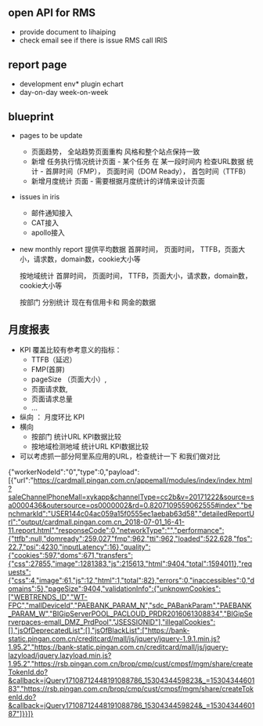 
## open API for RMS

*   provide document to lihaiping
*   check email see if there is issue RMS call IRIS

## report page

*   development env*   plugin echart
*   day-on-day week-on-week

## blueprint
* pages to be update
  + 页面趋势， 全站趋势页面重构 风格和整个站点保持一致
  + 新增 任务执行情况统计页面
        - 某个任务 在 某一段时间内 检查URL数据 统计
        - 首屏时间（FMP）， 页面时间（DOM Ready）， 首包时间（TTFB）
  + 新增月度统计 页面
        - 需要根据月度统计的详情来设计页面
  
* issues in iris
  + 邮件通知接入
  + CAT接入
  + apollo接入
* new monthly report
   提供平均数据
    首屏时间， 页面时间， TTFB，页面大小，请求数，domain数，cookie大小等
   
    按地域统计
    首屏时间， 页面时间， TTFB，页面大小，请求数，domain数，cookie大小等

    按部门 分别统计 现在有信用卡和 网金的数据
    
    
 
 ## 月度报表

* KPI 覆盖比较有参考意义的指标：
   + TTFB（延迟）
   + FMP(首屏)
   + pageSize （页面大小）, 
   + 页面请求数,
   + 页面请求总量
   + ...
* 纵向 ： 月度环比 KPI
* 横向 
    + 按部门 统计URL KPI数据比较
    + 按地域检测地域 统计URL KPI数据比较
 * 可以考虑抓一部分阿里系应用的URL，检查统计一下 和我们做对比
    
{"workerNodeId":"0","type":0,"payload":[{"url":"https://cardmall.pingan.com.cn/appemall/modules/index/index.html?saleChannelPhoneMall=xykapp&channelType=cc2b&v=20171222&source=sa0000436&outersource=os0000002&rd=0.8207109559062555#index","benchmarkId":"USER144c04ac059a15f0555ec1aebab63d58","detailedReportUrl":"output/cardmall.pingan.com.cn_2018-07-01_16-41-11.report.html","responseCode":0,"networkType":"","performance":{"ttfb":null,"domready":259.027,"fmp":962,"tti":962,"loaded":522.628,"fps":22.7,"psi":4230,"inputLatency":16},"quality":{"cookies":597,"doms":671,"transfers":{"css":27855,"image":1281383,"js":215613,"html":9404,"total":1594011},"requests":{"css":4,"image":61,"js":12,"html":1,"total":82},"errors":0,"inaccessibles":0,"domains":5},"pageSize":9404,"validationInfo":{"unknownCookies":["WEBTRENDS_ID","WT-FPC","mallDeviceId","PAEBANK_PARAM_N","sdc_PABankParam","PAEBANK_PARAM_W","BIGipServerPOOL_PACLOUD_PRDR2016061308834","BIGipServerpaces-emall_DMZ_PrdPool","JSESSIONID"],"illegalCookies":[],"jsOfDeprecatedList":[],"jsOfBlackList":["https://bank-static.pingan.com.cn/creditcard/mall/js/jquery/jquery-1.9.1.min.js?1.95.2","https://bank-static.pingan.com.cn/creditcard/mall/js/jquery-lazyload/jquery.lazyload.min.js?1.95.2","https://rsb.pingan.com.cn/brop/cmp/cust/cmpsf/mgm/share/createTokenId.do?&callback=jQuery17108712448191088786_1530434459823&_=1530434460183","https://rsb.pingan.com.cn/brop/cmp/cust/cmpsf/mgm/share/createTokenId.do?&callback=jQuery17108712448191088786_1530434459824&_=1530434460187"]}}]}
